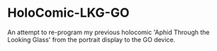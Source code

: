 # HoloComic-LKG-GO
An attempt to re-program my previous holocomic 'Aphid Through the Looking Glass' from the portrait display to the GO device.
